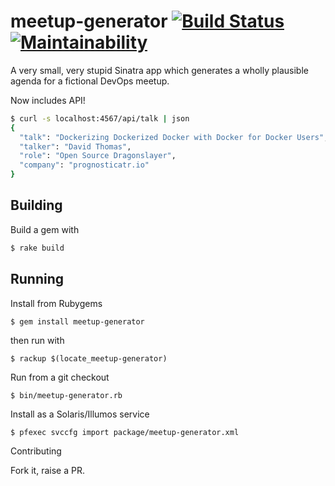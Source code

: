 # meetup-generator [![Build Status](https://travis-ci.org/snltd/meetup-generator.svg?branch=master)](https://travis-ci.org/snltd/meetup-generator) [![Maintainability](https://api.codeclimate.com/v1/badges/4487595d6afb26a57d82/maintainability)](https://codeclimate.com/github/snltd/meetup-generator/maintainability)

A very small, very stupid Sinatra app which generates a wholly plausible
agenda for a fictional DevOps meetup.

Now includes API!

```sh
$ curl -s localhost:4567/api/talk | json
{
  "talk": "Dockerizing Dockerized Docker with Docker for Docker Users",
  "talker": "David Thomas",
  "role": "Open Source Dragonslayer",
  "company": "prognosticatr.io"
}
```

## Building

Build a gem with

```sh
$ rake build
```

## Running

Install from Rubygems

```
$ gem install meetup-generator
```

then run with

```
$ rackup $(locate_meetup-generator)
```

Run from a git checkout

```
$ bin/meetup-generator.rb
```

Install as a Solaris/Illumos service

```
$ pfexec svccfg import package/meetup-generator.xml
```

Contributing

Fork it, raise a PR.
